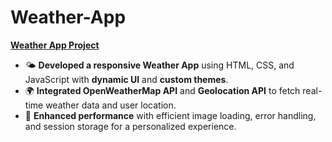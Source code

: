 # Weather-App
**[Weather App Project](https://atharva190202.github.io/Weather-App/)**  
- 🌤️ **Developed a responsive Weather App** using HTML, CSS, and JavaScript with **dynamic UI** and **custom themes**.  
- 🌍 **Integrated OpenWeatherMap API** and **Geolocation API** to fetch real-time weather data and user location.  
- 🔄 **Enhanced performance** with efficient image loading, error handling, and session storage for a personalized experience.
